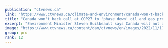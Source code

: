 ```yaml
---
publication: "ctvnews.ca"
link: "https://www.ctvnews.ca/climate-and-environment/canada-won-t-back-call-at-cop27-to-phase-down-oil-and-gas-production-1.6157657"
title: "Canada won't back call at COP27 to 'phase down' oil and gas production"
excerpt: "Environment Minister Steven Guilbeault says Canada will not agree to include language calling for the phaseout of all fossil fuels in the final agreement at this year's United Nations climate talks in"
image: "https://www.ctvnews.ca/content/dam/ctvnews/en/images/2022/11/17/steven-guilbeault-1-6157670-1668715879159.jpg"
group: pro
rank: 12
---
```

